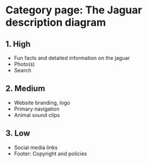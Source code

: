 # Category page: The Jaguar description diagram

## 1. High

- Fun facts and detailed information on the jaguar
- Photo(s)
- Search


## 2. Medium

- Website branding, logo
- Primary navigation
- Animal sound clips


## 3. Low

- Social media links
- Footer: Copyright and policies